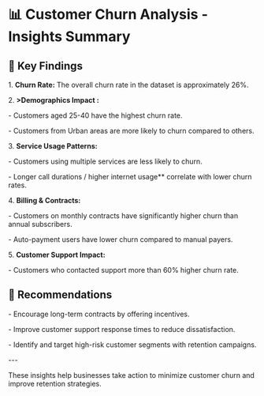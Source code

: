 <h1> 📊 Customer Churn Analysis - Insights Summary </h1>

<h2> 🔹 Key Findings </h2>
<p> 1. <b>Churn Rate:</b> The overall churn rate in the dataset is approximately 26%. </p>
<p> 2. <b>>Demographics Impact : </b></p>
   <p> - Customers aged 25-40 have the highest churn rate. </p>
   <p> - Customers from Urban areas are more likely to churn compared to others. </p>
<p> 3. <b>Service Usage Patterns: </b></p>
   <p> - Customers using multiple services are less likely to churn. </p>
   <p> - Longer call durations / higher internet usage** correlate with lower churn rates. </p>
<p> 4. <b>Billing & Contracts: </b></p>
   <p> - Customers on monthly contracts have significantly higher churn than annual subscribers. </p>
   <p> - Auto-payment users have lower churn compared to manual payers. </p>
<p> 5. <b>Customer Support Impact: </b></p>
   <p> - Customers who contacted support more than 60% higher churn rate.</p>

<h2> 📌 Recommendations </h2>
<p> - Encourage long-term contracts by offering incentives. </p>
<p> - Improve customer support response times to reduce dissatisfaction. </p>
<p> - Identify and target high-risk customer segments with retention campaigns. </p>
---
<p>These insights help businesses take action to minimize customer churn and improve retention strategies.</p>
